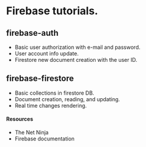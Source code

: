 # Firebase tutorials.

## firebase-auth

- Basic user authorization with e-mail and password.
- User account info update.
- Firestore new document creation with the user ID.

## firebase-firestore

- Basic collections in firestore DB.
- Document creation, reading, and updating.
- Real time changes rendering.

#### Resources

- The Net Ninja
- Firebase documentation
